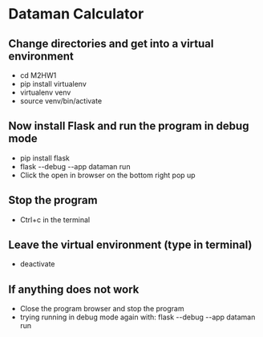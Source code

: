 # Dataman Calculator

## Change directories and get into a virtual environment
- cd M2HW1
- pip install virtualenv
- virtualenv venv
- source venv/bin/activate

## Now install Flask and run the program in debug mode
- pip install flask
- flask --debug --app dataman run
- Click the open in browser on the bottom right pop up

## Stop the program
- Ctrl+c in the terminal

## Leave the virtual environment (type in terminal)
- deactivate

## If anything does not work
- Close the program browser and stop the program
- trying running in debug mode again with: flask --debug --app dataman run